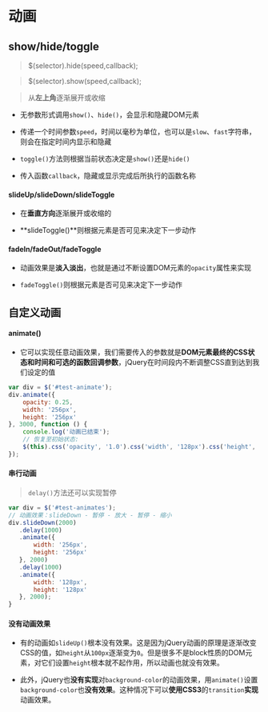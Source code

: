 # 动画

## show/hide/toggle

> $(selector).hide(speed,callback);

> $(selector).show(speed,callback);

> 从**左上角**逐渐展开或收缩

* 无参数形式调用`show()`、`hide()`，会显示和隐藏DOM元素

* 传递一个时间参数`speed`，时间以毫秒为单位，也可以是`slow`、`fast`字符串，则会在指定时间内显示和隐藏

* `toggle()`方法则根据当前状态决定是`show()`还是`hide()`

* 传入函数`callback`，隐藏或显示完成后所执行的函数名称

#### slideUp/slideDown/slideToggle

* 在**垂直方向**逐渐展开或收缩的

* **slideToggle()**则根据元素是否可见来决定下一步动作

#### fadeIn/fadeOut/fadeToggle

* 动画效果是**淡入淡出**，也就是通过不断设置DOM元素的`opacity`属性来实现

* `fadeToggle()`则根据元素是否可见来决定下一步动作

## 自定义动画

#### animate()

* 它可以实现任意动画效果，我们需要传入的参数就是**DOM元素最终的CSS状态和时间和可选的函数回调参数**，jQuery在时间段内不断调整CSS直到达到我们设定的值
```JavaScript
var div = $('#test-animate');
div.animate({
    opacity: 0.25,
    width: '256px',
    height: '256px'
}, 3000, function () {
    console.log('动画已结束');
    // 恢复至初始状态:
    $(this).css('opacity', '1.0').css('width', '128px').css('height', '128px');
});
```

#### 串行动画

> `delay()`方法还可以实现暂停

```JavaScript 
var div = $('#test-animates');
// 动画效果：slideDown - 暂停 - 放大 - 暂停 - 缩小
div.slideDown(2000)
   .delay(1000)
   .animate({
       width: '256px',
       height: '256px'
   }, 2000)
   .delay(1000)
   .animate({
       width: '128px',
       height: '128px'
   }, 2000);
}
```

#### 没有动画效果

* 有的动画如`slideUp()`根本没有效果。这是因为jQuery动画的原理是逐渐改变CSS的值，如`height`从`100px`逐渐变为`0`。但是很多不是block性质的DOM元素，对它们设置`height`根本就不起作用，所以动画也就没有效果。

* 此外，jQuery也**没有实现**对`background-color`的动画效果，用`animate()`设置`background-color`也**没有效果**。这种情况下可以**使用CSS3**的`transition`**实现**动画效果。